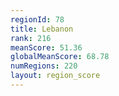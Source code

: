 ```yaml
---
regionId: 78
title: Lebanon
rank: 216
meanScore: 51.36
globalMeanScore: 68.78
numRegions: 220
layout: region_score
---
```

